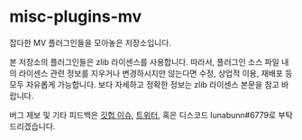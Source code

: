 # misc-plugins-mv
잡다한 MV 플러그인들을 모아놓은 저장소입니다.

본 저장소의 플러그인들은 zlib 라이센스를 사용합니다. 따라서, 플러그인 소스 파일 내의 라이센스 관련 정보를 지우거나 변경하시지만 않는다면 수정, 상업적 이용, 재배포 등 모두 자유롭게 가능합니다. 보다 자세하고 정확한 정보는 zlib 라이센스 본문을 참고 바랍니다.

버그 제보 및 기타 피드백은 [깃헙 이슈](https://github.com/lunabunn/misc-plugins-mv/issues), [트위터](https://twitter.com/intent/tweet?text=@iamrabbitmoon), 혹은 디스코드 lunabunn#6779로 부탁드리겠습니다.
